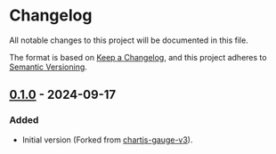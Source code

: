 # Changelog

All notable changes to this project will be documented in this file.

The format is based on [Keep a Changelog](https://keepachangelog.com/en/1.0.0/), and this project adheres to [Semantic Versioning](https://semver.org/spec/v2.0.0.html).

## [0.1.0] - 2024-09-17

### Added

- Initial version (Forked from [chartjs-gauge-v3](https://github.com/uk-taniyama/chartjs-gauge)).

[0.1.0]: https://github.com/haiiaaa/chartjs-gauge/compare/9e290ff9a93ca5ff7f7e312cf1ddbbc1831e84a9...release/0.1.0
